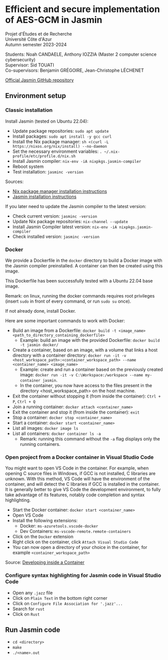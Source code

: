 # Efficient and secure implementation of AES-GCM in Jasmin

Projet d'Études et de Recherche  
Université Côte d'Azur  
Autumn semester 2023-2024  

Students: Noah CANDAELE, Anthony IOZZIA (Master 2 computer science cybersecurity)  
Supervisor: Sid TOUATI  
Co-supervisors: Benjamin GRÉGOIRE, Jean-Christophe LÉCHENET  

[Official Jasmin GitHub repository](https://github.com/jasmin-lang/jasmin)

## Environment setup

### Classic installation

Install Jasmin (tested on Ubuntu 22.04):
- Update package repositories: `sudo apt update`
- Install packages: `sudo apt install -y gcc curl`
- Install the Nix package manager: `sh <(curl -L https://nixos.org/nix/install) --no-daemon`
- Set the necessary environment variables: `. ~/.nix-profile/etc/profile.d/nix.sh`
- Install Jasmin compiler: `nix-env -iA nixpkgs.jasmin-compiler`
- Reboot system
- Test installation: `jasminc -version`

Sources:
- [Nix package manager installation instructions](https://nixos.org/download.html)
- [Jasmin installation instructions](https://github.com/jasmin-lang/jasmin/wiki/Installation-instructions)

If you later need to update the Jasmin compiler to the latest version:
- Check current version: `jasminc -version`
- Update Nix package repositories: `nix-channel --update`
- Install Jasmin Compiler latest version: `nix-env -iA nixpkgs.jasmin-compiler`
- Check installed version: `jasminc -version`

### Docker
We provide a Dockerfile in the `docker` directory to build a Docker image with the Jasmin compiler preinstalled. A container can then be created using this image.

This Dockerfile has been successfully tested with a Ubuntu 22.04 base image.

Remark: on linux, running the docker commands requires root privileges (insert `sudo` in front of every command, or run `sudo su` once).

If not already done, install Docker.

Here are some important commands to work with Docker:
- Build an image from a Dockerfile: `docker build -t <image_name> <path_to_directory_containing_dockerfile>`
	- Example: build an image with the provided Dockerfile: `docker build -t jasmin docker/`
- Create a container, based on an image, with a volume that links a host directory with a container directory: `docker run -it -v <host_workspace_path>:<container_workspace_path> --name <container_name> <image_name>`
	- Example: create and run a container based on the previously created image: `docker run -it -v C:\Workspace:/workspace --name my-container jasmin`.
	- In the container, you now have access to the files present in the directory <host_workspace_path> on the host machine.
- Exit the container without stopping it (from inside the container): `Ctrl + P`, `Ctrl + Q`
- Join a running container: `docker attach <container_name>`
- Exit the container and stop it (from inside the container): `exit`
- Stop a container: `docker stop <container_name>`
- Start a container: `docker start <container_name>`
- List all images: `docker image ls`
- List all containers: `docker container ls -a`
	- Remark: running this command without the `-a` flag displays only the running containers.

### Open project from a Docker container in Visual Studio Code
You might want to open VS Code in the container. For example, when opening C source files in Windows, if GCC is not installed, C libraries are unknown. With this method, VS Code will have the environment of the container, and will detect the C libraries if GCC is installed in the container. It is generally better to give VS Code the development environment, to fully take advantage of its features, notably code completion and syntax highlighting.
- Start the Docker container: `docker start <container_name>`
- Open VS Code
- Install the following extensions:
	- Docker: `ms-azuretools.vscode-docker`
	- Dev Containers: `ms-vscode-remote.remote-containers`
- Click on the `Docker` extension
- Right click on the container, click `Attach Visual Studio Code`
- You can now open a directory of your choice in the container, for example `<container_workspace_path>`

Source: [Developing inside a Container](https://code.visualstudio.com/docs/devcontainers/containers)

### Configure syntax highlighting for Jasmin code in Visual Studio Code
- Open any `.jazz` file
- Click on `Plain Text` in the bottom right corner
- Click on `Configure File Association for '.jazz'...`
- Search for `rust`
- Click on `Rust`

## Run Jasmin code

- `cd <directory>`
- `make`
- `./<name>.out`
